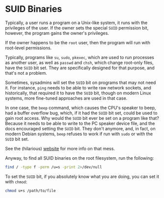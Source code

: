 <!--
SPDX-FileCopyrightText: 2023 Eli Array Minkoff

SPDX-License-Identifier: CC-BY-SA-4.0
-->

# SUID Binaries

Typically, a user runs a program on a Unix-like system, it runs with the privileges of the user. If the owner sets the special `SUID` permission bit, however, the program gains the owner's privileges.

If the owner happens to be the `root` user, then the program will run with root-level permissions.

Typically, programs like `su`, `sudo`, `pkexec`, which are used to run processes as another user, as well as `passwd` and `chsh`, which change root-only files, have the `SUID` bit set. They are specifically designed for that purpose, and that's not a problem.

Sometimes, sysadmins will set the `SUID` bit on programs that may not need it. For instance, `ping`  needs to be able to write raw network sockets, and historically, that required it to have the `SUID` bit, though on modern Linux systems, more fine-tuned approaches are used in that case.

In one case, the `beep` command, which causes the CPU's speaker to beep, had a buffer overflow bug, which, if it had the `SUID` bit set, could be used to gain root access. Why would the `SUID` bit ever be set on a program like that? Because it needs to be able to write to the PC speaker device file, and the docs encouraged setting the `SUID` bit. They don't anymore, and, in fact, on modern Debian systems, `beep` refuses to work if run with `sudo` or with the `SUID` bit set.

See the (hilarious) [website](https://holeybeep.ninja/) for more info on that mess.

Anyway, to find all SUID binaries on the root filesystem, run the following:

```sh
find / -type f -perm /u=s -print 2>/dev/null
```

To set the `SUID` bit, if you absolutely know what you are doing, you can set it with `chmod`:

```sh
chmod u+s /path/to/file
```
